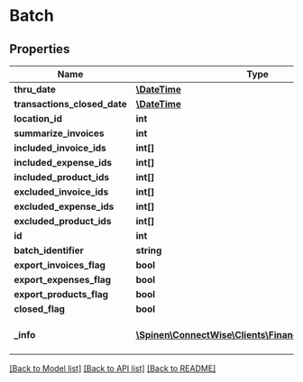 # Batch

## Properties
Name | Type | Description | Notes
------------ | ------------- | ------------- | -------------
**thru_date** | [**\DateTime**](\DateTime.md) |  | [optional] 
**transactions_closed_date** | [**\DateTime**](\DateTime.md) |  | [optional] 
**location_id** | **int** |  | [optional] 
**summarize_invoices** | **int** |  | [optional] 
**included_invoice_ids** | **int[]** |  | [optional] 
**included_expense_ids** | **int[]** |  | [optional] 
**included_product_ids** | **int[]** |  | [optional] 
**excluded_invoice_ids** | **int[]** |  | [optional] 
**excluded_expense_ids** | **int[]** |  | [optional] 
**excluded_product_ids** | **int[]** |  | [optional] 
**id** | **int** |  | [optional] 
**batch_identifier** | **string** |  | 
**export_invoices_flag** | **bool** |  | [optional] 
**export_expenses_flag** | **bool** |  | [optional] 
**export_products_flag** | **bool** |  | [optional] 
**closed_flag** | **bool** |  | [optional] 
**_info** | [**\Spinen\ConnectWise\Clients\Finance\Model\Metadata**](Metadata.md) | Metadata of the entity | [optional] 

[[Back to Model list]](../README.md#documentation-for-models) [[Back to API list]](../README.md#documentation-for-api-endpoints) [[Back to README]](../README.md)


